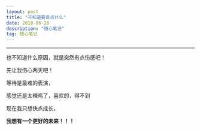 ```yaml
---
layout: post
title: "不知道要说点什么"
date: 2018-06-28
description: "随心笔记"
tag: 随心笔记
---
```

---

也不知道什么原因，就是突然有点伤感吧！<br>

先让我伤心两天吧！<br>

等待是最难的表演，<br>

感觉还是太辣鸡了，喜欢的，得不到<br>

现在我只想快点成长，<br>

**我想有一个更好的未来！！！**

